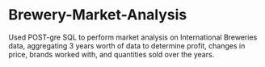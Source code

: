 # Brewery-Market-Analysis
Used POST-gre SQL to perform market analysis on International Breweries data, aggregating 3 years worth of data to determine profit, changes in price, brands worked with, and quantities sold over the years.
